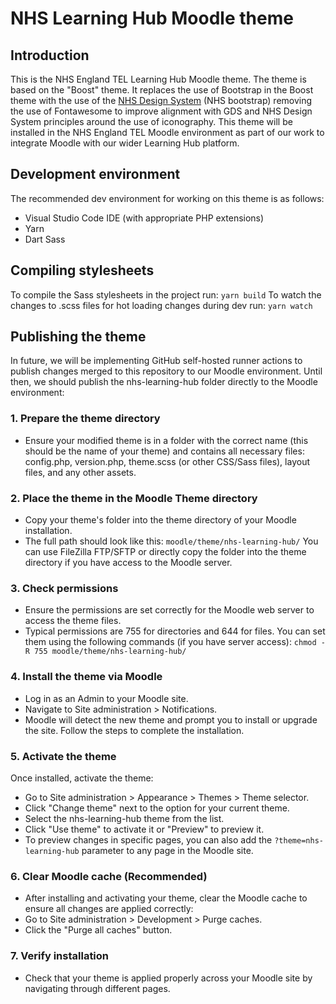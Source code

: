 # NHS Learning Hub Moodle theme
## Introduction
This is the NHS England TEL Learning Hub Moodle theme.
The theme is based on the "Boost" theme. It replaces the use of Bootstrap in the Boost theme with the use of the [NHS Design System](https://service-manual.nhs.uk/design-system) (NHS bootstrap) removing the use of Fontawesome to improve alignment with GDS and NHS Design System principles around the use of iconography.
This theme will be installed in the NHS England TEL Moodle environment as part of our work to integrate Moodle with our wider Learning Hub platform.

## Development environment
The recommended dev environment for working on this theme is as follows:
- Visual Studio Code IDE (with appropriate PHP extensions)
- Yarn
- Dart Sass

## Compiling stylesheets
To compile the Sass stylesheets in the project run:
`yarn build`
To watch the changes to .scss files for hot loading changes during dev run:
`yarn watch`

## Publishing the theme
In future, we will be implementing GitHub self-hosted runner actions to publish changes merged to this repository to our Moodle environment. Until then, we should publish the nhs-learning-hub folder directly to the Moodle environment:

### 1. Prepare the theme directory
- Ensure your modified theme is in a folder with the correct name (this should be the name of your theme) and contains all necessary files: config.php, version.php, theme.scss (or other CSS/Sass files), layout files, and any other assets.

### 2. Place the theme in the Moodle Theme directory
- Copy your theme's folder into the theme directory of your Moodle installation.
- The full path should look like this:
`moodle/theme/nhs-learning-hub/`
You can use FileZilla FTP/SFTP or directly copy the folder into the theme directory if you have access to the Moodle server.

### 3. Check permissions
- Ensure the permissions are set correctly for the Moodle web server to access the theme files.
- Typical permissions are 755 for directories and 644 for files. You can set them using the following commands (if you have server access):
`chmod -R 755 moodle/theme/nhs-learning-hub/`

### 4. Install the theme via Moodle
- Log in as an Admin to your Moodle site.
- Navigate to Site administration > Notifications.
- Moodle will detect the new theme and prompt you to install or upgrade the site. Follow the steps to complete the installation.

### 5. Activate the theme
Once installed, activate the theme:
- Go to Site administration > Appearance > Themes > Theme selector.
- Click "Change theme" next to the option for your current theme.
- Select the nhs-learning-hub theme from the list.
- Click "Use theme" to activate it or "Preview" to preview it.
- To preview changes in specific pages, you can also add the `?theme=nhs-learning-hub` parameter to any page in the Moodle site.

### 6. Clear Moodle cache (Recommended)
- After installing and activating your theme, clear the Moodle cache to ensure all changes are applied correctly:
- Go to Site administration > Development > Purge caches.
- Click the "Purge all caches" button.

### 7. Verify installation
- Check that your theme is applied properly across your Moodle site by navigating through different pages.
